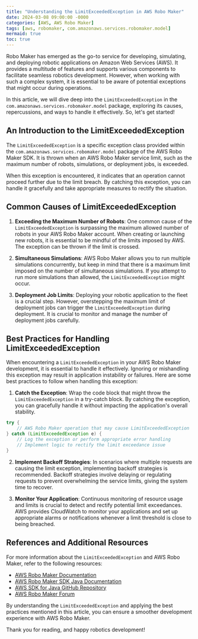 ```yaml
---
title: "Understanding the LimitExceededException in AWS Robo Maker"
date: 2024-03-08 09:00:00 -0000
categories: [AWS, AWS Robo Maker]
tags: [aws, robomaker, com.amazonaws.services.robomaker.model]
mermaid: true
toc: true
---
```



Robo Maker has emerged as the go-to service for developing, simulating, and deploying robotic applications on Amazon Web Services (AWS). It provides a multitude of features and supports various components to facilitate seamless robotics development. However, when working with such a complex system, it is essential to be aware of potential exceptions that might occur during operations.

In this article, we will dive deep into the `LimitExceededException` in the `com.amazonaws.services.robomaker.model` package, exploring its causes, repercussions, and ways to handle it effectively. So, let's get started!

## An Introduction to the LimitExceededException

The `LimitExceededException` is a specific exception class provided within the `com.amazonaws.services.robomaker.model` package of the AWS Robo Maker SDK. It is thrown when an AWS Robo Maker service limit, such as the maximum number of robots, simulations, or deployment jobs, is exceeded.

When this exception is encountered, it indicates that an operation cannot proceed further due to the limit breach. By catching this exception, you can handle it gracefully and take appropriate measures to rectify the situation.

## Common Causes of LimitExceededException

1. **Exceeding the Maximum Number of Robots**: One common cause of the `LimitExceededException` is surpassing the maximum allowed number of robots in your AWS Robo Maker account. When creating or launching new robots, it is essential to be mindful of the limits imposed by AWS. The exception can be thrown if the limit is crossed.

2. **Simultaneous Simulations**: AWS Robo Maker allows you to run multiple simulations concurrently, but keep in mind that there is a maximum limit imposed on the number of simultaneous simulations. If you attempt to run more simulations than allowed, the `LimitExceededException` might occur.

3. **Deployment Job Limits**: Deploying your robotic application to the fleet is a crucial step. However, overstepping the maximum limit of deployment jobs can trigger the `LimitExceededException` during deployment. It is crucial to monitor and manage the number of deployment jobs carefully.

## Best Practices for Handling LimitExceededException

When encountering a `LimitExceededException` in your AWS Robo Maker development, it is essential to handle it effectively. Ignoring or mishandling this exception may result in application instability or failures. Here are some best practices to follow when handling this exception:

1. **Catch the Exception**: Wrap the code block that might throw the `LimitExceededException` in a try-catch block. By catching the exception, you can gracefully handle it without impacting the application's overall stability.

```java
try {
    // AWS Robo Maker operation that may cause LimitExceededException
} catch (LimitExceededException e) {
    // Log the exception or perform appropriate error handling
    // Implement logic to rectify the limit exceedance issue
}
```

2. **Implement Backoff Strategies**: In scenarios where multiple requests are causing the limit exception, implementing backoff strategies is recommended. Backoff strategies involve delaying or regulating requests to prevent overwhelming the service limits, giving the system time to recover.

3. **Monitor Your Application**: Continuous monitoring of resource usage and limits is crucial to detect and rectify potential limit exceedances. AWS provides CloudWatch to monitor your applications and set up appropriate alarms or notifications whenever a limit threshold is close to being breached.

## References and Additional Resources

For more information about the `LimitExceededException` and AWS Robo Maker, refer to the following resources:

- [AWS Robo Maker Documentation](https://docs.aws.amazon.com/robomaker/latest/dg/welcome.html)
- [AWS Robo Maker SDK Java Documentation](https://sdk.amazonaws.com/java/api/latest/software/amazon/awssdk/services/robomaker/model/LimitExceededException.html)
- [AWS SDK for Java GitHub Repository](https://github.com/aws/aws-sdk-java-v2)
- [AWS Robo Maker Forum](https://forums.aws.amazon.com/forum.jspa?forumID=290)

By understanding the `LimitExceededException` and applying the best practices mentioned in this article, you can ensure a smoother development experience with AWS Robo Maker.

Thank you for reading, and happy robotics development!
